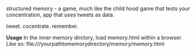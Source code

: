 structured memory - a game, much like the child hood game that tests your concentration, app that uses tweets as data.

tweet. cocentrate. remember.

<b>Usage</b>
In the inner memory dirctory, load memory.html within a browser. Like so: file:///yourpathtomemorydirectory/memory/memory.html



